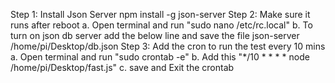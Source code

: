 
Step 1: Install Json Server
  npm install -g json-server
Step 2: Make sure it runs after reboot
  a. Open terminal and run  "sudo nano /etc/rc.local"
  b. To turn on json db server add the below line and save the file
      json-server /home/pi/Desktop/db.json
Step 3: Add the cron to run the test every 10 mins
  a. Open terminal and run  "sudo crontab -e"
  b. Add  this "*/10 * * * * node /home/pi/Desktop/fast.js"
  c. save and Exit the crontab
